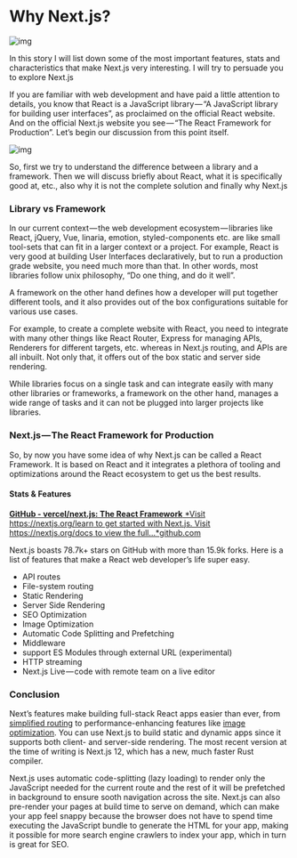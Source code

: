 # Why Next.js?

![img](https://cdn-images-1.medium.com/max/800/1*x0UyqdkphqJwhVIvL2fu5Q.png)

In this story I will list down some of the most important features, stats and characteristics that make Next.js very interesting. I will try to persuade you to explore Next.js

If you are familiar with web development and have paid a little attention to details, you know that React is a JavaScript library — “A JavaScript library for building user interfaces”, as proclaimed on the official React website. And on the official Next.js website you see — “The React Framework for Production”. Let’s begin our discussion from this point itself. 

![img](https://cdn-images-1.medium.com/max/600/1*CU8oMgAXA7D7dHcfgWL_KQ.png)

So, first we try to understand the difference between a library and a framework. Then we will discuss briefly about React, what it is specifically good at, etc., also why it is not the complete solution and finally why Next.js

### Library vs Framework

In our current context — the web development ecosystem — libraries like React, jQuery, Vue, linaria, emotion, styled-components etc. are like small tool-sets that can fit in a larger context or a project. For example, React is very good at building User Interfaces declaratively, but to run a production grade website, you need much more than that. In other words, most libraries follow unix philosophy, “Do one thing, and do it well”.

A framework on the other hand defines how a developer will put together different tools, and it also provides out of the box configurations suitable for various use cases. 

For example, to create a complete website with React, you need to integrate with many other things like React Router, Express for managing APIs, Renderers for different targets, etc. whereas in Next.js routing, and APIs are all inbuilt. Not only that, it offers out of the box static and server side rendering.

While libraries focus on a single task and can integrate easily with many other libraries or frameworks, a framework on the other hand, manages a wide range of tasks and it can not be plugged into larger projects like libraries. 

### Next.js — The React Framework for Production

So, by now you have some idea of why Next.js can be called a React Framework. It is based on React and it integrates a plethora of tooling and optimizations around the React ecosystem to get us the best results.

#### Stats & Features

[**GitHub - vercel/next.js: The React Framework**
*Visit https://nextjs.org/learn to get started with Next.js. Visit https://nextjs.org/docs to view the full…*github.com](https://github.com/vercel/next.js)

Next.js boasts 78.7k+ stars on GitHub with more than 15.9k forks. Here is a list of features  that make a React web developer’s life super easy.

- API routes
- File-system routing
- Static Rendering
- Server Side Rendering
- SEO Optimization
- Image Optimization
- Automatic Code Splitting and Prefetching 
- Middleware
- support ES Modules through external URL (experimental)
- HTTP streaming
- Next.js Live — code with remote team on a live editor

### Conclusion

Next’s features make building full-stack React apps easier than ever, from [simplified routing](https://nextjs.org/docs/basic-features/pages) to performance-enhancing features like [image optimization](https://nextjs.org/docs/basic-features/image-optimization). You can use Next.js to build static and dynamic apps since it supports both client- and server-side rendering. The most recent version at the time of writing is Next.js 12, which has a new, much faster Rust compiler.

Next.js uses automatic code-splitting (lazy loading) to render only the JavaScript needed for the current route and the rest of it will be prefetched in background to ensure sooth navigation across the site. Next.js can also pre-render your pages at build time to serve on demand, which can make your app feel snappy because the browser does not have to spend time executing the JavaScript bundle to generate the HTML for your app, making it possible for more search engine crawlers to index your app, which in turn is great for SEO.